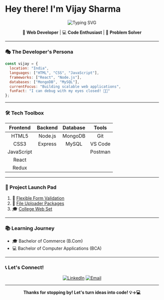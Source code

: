 # Hey there! I'm Vijay Sharma

<div align="center">
  <img src="https://readme-typing-svg.herokuapp.com?font=Fira+Code&size=30&duration=3000&pause=1000&color=2196F3&center=true&vCenter=true&width=450&lines=Hey+there!+I'm+Vijay+Sharma" alt="Typing SVG" />
</div>

<div align="center">
  
🚀 **Web Developer** | 💻 **Code Enthusiast** | 🌟 **Problem Solver**

</div>

---

### 🎭 The Developer's Persona

```javascript
const vijay = {
  location: "India",
  languages: ["HTML", "CSS", "JavaScript"],
  frameworks: ["React", "Node.js"],
  databases: ["MongoDB", "MySQL"],
  currentFocus: "Building scalable web applications",
  funFact: "I can debug with my eyes closed! 👀✨"
};
```

---

### 🛠️ Tech Toolbox

<div align="center">

| Frontend | Backend | Database | Tools |
|:--------:|:-------:|:--------:|:-----:|
| HTML5    | Node.js | MongoDB  | Git   |
| CSS3     | Express | MySQL    | VS Code |
| JavaScript | | | Postman |
| React    | | | |
| Redux    | | | |

</div>

---

### 🚀 Project Launch Pad

1. 🔐 [Flexible Form Validation](https://github.com/vijay-sharma1/flexible-form-validation)
2. 📁 [File Uploader Packages](https://github.com/vijay-sharma1/file-uploader-packages)
3. 🎓 [College Web Set](https://github.com/vijay-sharma1/College-Web-Set)

---

### 📚 Learning Journey

- 🎓 Bachelor of Commerce (B.Com)
- 💻 Bachelor of Computer Applications (BCA)

---

### 📞 Let's Connect!

<div align="center">

[![LinkedIn](https://img.shields.io/badge/-Vijay_Sharma-blue?style=flat-square&logo=Linkedin&logoColor=white)](https://www.linkedin.com/in/vijay-sharma1)
[![Email](https://img.shields.io/badge/-vijaythaska1@gmail.com-c14438?style=flat-square&logo=Gmail&logoColor=white)](mailto:vijaythaska1@gmail.com)

</div>

---

<div align="center">
  
**Thanks for stopping by! Let's turn ideas into code! 💡→💻**

</div>
